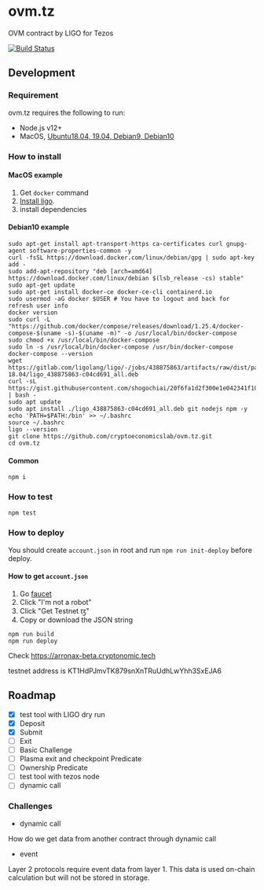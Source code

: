 # ovm.tz

OVM contract by LIGO for Tezos

[![Build Status](https://github.com/cryptoeconomicslab/ovm.tz/workflows/Test/badge.svg?branch=master)](https://github.com/cryptoeconomicslab/ovm.tz/actions)

## Development

### Requirement

ovm.tz requires the following to run:

- Node.js v12+
- MacOS, [Ubuntu18.04, 19.04, Debian9, Debian10](https://ligolang.org/docs/intro/installation#debian-linux-package-installation)

### How to install

#### MacOS example

1. Get `docker` command
2. [Install ligo](https://ligolang.org/docs/intro/installation/).
3. install dependencies

#### Debian10 example

```
sudo apt-get install apt-transport-https ca-certificates curl gnupg-agent software-properties-common -y
curl -fsSL https://download.docker.com/linux/debian/gpg | sudo apt-key add -
sudo add-apt-repository "deb [arch=amd64] https://download.docker.com/linux/debian $(lsb_release -cs) stable"
sudo apt-get update
sudo apt-get install docker-ce docker-ce-cli containerd.io
sudo usermod -aG docker $USER # You have to logout and back for refresh user info
docker version
sudo curl -L "https://github.com/docker/compose/releases/download/1.25.4/docker-compose-$(uname -s)-$(uname -m)" -o /usr/local/bin/docker-compose
sudo chmod +x /usr/local/bin/docker-compose
sudo ln -s /usr/local/bin/docker-compose /usr/bin/docker-compose
docker-compose --version
wget https://gitlab.com/ligolang/ligo/-/jobs/438875863/artifacts/raw/dist/package/ubuntu-18.04/ligo_438875863-c04cd691_all.deb
curl -sL https://gist.githubusercontent.com/shogochiai/20f6fa1d2f300e1e042341f1056df4a8/raw/9fb99461c69ce4d2b0bfbc40c1c12d38e647329a/deb.nodesource.com_setup_13.x | bash -
sudo apt update
sudo apt install ./ligo_438875863-c04cd691_all.deb git nodejs npm -y
echo 'PATH=$PATH:/bin' >> ~/.bashrc
source ~/.bashrc
ligo --version
git clone https://github.com/cryptoeconomicslab/ovm.tz.git
cd ovm.tz
```

#### Common

```
npm i
```

### How to test

```
npm test
```

### How to deploy

You should create `account.json` in root and run `npm run init-deploy` before deploy.

#### How to get `account.json`

1. Go [faucet](https://faucet.tzalpha.net/)
2. Click "I'm not a robot"
3. Click "Get Testnet ꜩ"
4. Copy or download the JSON string

```
npm run build
npm run deploy
```

Check https://arronax-beta.cryptonomic.tech

testnet address is KT1HdPJmvTK879snXnTRuUdhLwYhh3SxEJA6

## Roadmap

- [x] test tool with LIGO dry run
- [x] Deposit
- [x] Submit
- [ ] Exit
- [ ] Basic Challenge
- [ ] Plasma exit and checkpoint Predicate
- [ ] Ownership Predicate
- [ ] test tool with tezos node
- [ ] dynamic call

### Challenges

- dynamic call

How do we get data from another contract through dynamic call

- event

Layer 2 protocols require event data from layer 1. This data is used on-chain calculation but will not be stored in storage.

